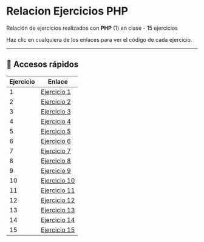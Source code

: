 # Relacion Ejercicios PHP

Relación de ejercicios realizados con **PHP** (1) en clase - 15 ejercicios

Haz clic en cualquiera de los enlaces para ver el código de cada ejercicio.

---

## 📌 Accesos rápidos

| Ejercicio | Enlace |
|-----------|--------|
| 1         | [Ejercicio 1](src/ejercicio1/index.php) |
| 2         | [Ejercicio 2](src/ejercicio2/index.php) |
| 3         | [Ejercicio 3](src/ejercicio3/index.php) |
| 4         | [Ejercicio 4](src/ejercicio4/index.php) |
| 5         | [Ejercicio 5](src/ejercicio5/index.php) |
| 6         | [Ejercicio 6](src/ejercicio6/index.php) |
| 7         | [Ejercicio 7](src/ejercicio7/index.php) |
| 8         | [Ejercicio 8](src/ejercicio8/index.php) |
| 9         | [Ejercicio 9](src/ejercicio9/index.php) |
| 10        | [Ejercicio 10](src/ejercicio10/index.php) |
| 11        | [Ejercicio 11](src/ejercicio11/index.php) |
| 12        | [Ejercicio 12](src/ejercicio12/index.php) |
| 13        | [Ejercicio 13](src/ejercicio13/index.php) |
| 14        | [Ejercicio 14](src/ejercicio14/index.php) |
| 15        | [Ejercicio 15](src/ejercicio15/index.php) |
